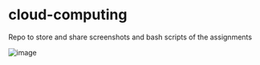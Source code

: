 # cloud-computing
Repo to store and share screenshots and bash scripts of the assignments

![image](https://cloud.google.com/static/kubernetes-engine/images/guestbook_diagram.svg)
